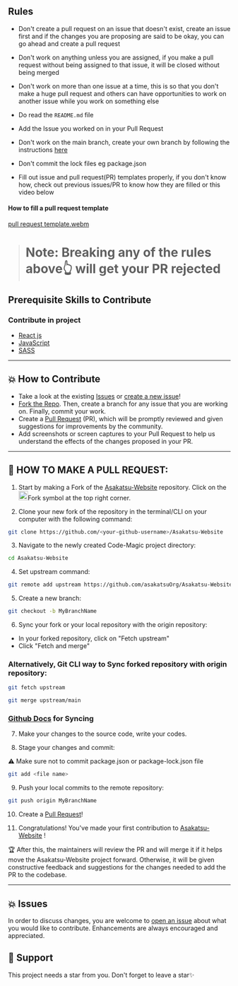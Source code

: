 ## Rules

- Don't create a pull request on an issue that doesn't exist, create an issue first and if the changes you are proposing are said to be okay, you can go ahead and create a pull request

- Don't work on anything unless you are assigned, if you make a pull request without being assigned to that issue, it will be closed without being merged

- Don't work on more than one issue at a time, this is so that you don't make a huge pull request and others can have opportunities to work on another issue while you work on something else

- Do read the `README.md` file

- Add the Issue you worked on in your Pull Request 

- Don't work on the main branch, create your own branch by following the instructions [here](https://github.com/asakatsuOrg/Asakatsu-Website/blob/main/CONTRIBUTING.md#-how-to-make-a-pull-request)

- Don't commit the lock files eg package.json

- Fill out issue and pull request(PR) templates properly, if you don't know how, check out previous issues/PR to know how they are filled or this video below

#### How to fill a pull request template
[pull request template.webm](https://user-images.githubusercontent.com/78784850/195570788-05a6fe61-a9a3-4abe-ae17-936ffd6ea171.webm)

> # Note: Breaking any of the rules above👆 will get your PR rejected

## Prerequisite Skills to Contribute

### Contribute in project

- [React js](https://reactjs.org)
- [JavaScript](https://www.javascript.com)
- [SASS](https://sass-lang.com)

---

## 💥 How to Contribute

- Take a look at the existing [Issues](https://github.com/asakatsuOrg/Asakatsu-Website/issues) or [create a new issue](https://github.com/asakatsuOrg/Asakatsu-Website/issues/new)!
- [Fork the Repo](https://github.com/asakatsuOrg/Asakatsu-Website/fork). Then, create a branch for any issue that you are working on. Finally, commit your work.
- Create a [Pull Request](https://github.com/asakatsuOrg/Asakatsu-Website/compare) (PR), which will be promptly reviewed and given suggestions for improvements by the community.
- Add screenshots or screen captures to your Pull Request to help us understand the effects of the changes proposed in your PR.

---

## 🌟 HOW TO MAKE A PULL REQUEST:

1. Start by making a Fork of the [Asakatsu-Website](https://github.com/asakatsuOrg/Asakatsu-Website/) repository. Click on the <a href="https://github.com/asakatsuOrg/Asakatsu-Website/fork"><img src="https://i.imgur.com/G4z1kEe.png" height="21" width="21"></a>Fork symbol at the top right corner.

2. Clone your new fork of the repository in the terminal/CLI on your computer with the following command:

```bash
git clone https://github.com/<your-github-username>/Asakatsu-Website
```

3. Navigate to the newly created Code-Magic project directory:

```bash
cd Asakatsu-Website
```

4. Set upstream command:

```bash
git remote add upstream https://github.com/asakatsuOrg/Asakatsu-Website.git
```

5. Create a new branch:

```bash
git checkout -b MyBranchName
```

6. Sync your fork or your local repository with the origin repository:

- In your forked repository, click on "Fetch upstream"
- Click "Fetch and merge"

### Alternatively, Git CLI way to Sync forked repository with origin repository:

```bash
git fetch upstream
```

```bash
git merge upstream/main
```

### [Github Docs](https://docs.github.com/en/github/collaborating-with-pull-requests/addressing-merge-conflicts/resolving-a-merge-conflict-on-github) for Syncing

7. Make your changes to the source code, write your codes.

8. Stage your changes and commit:

⚠️ Make sure not to commit package.json or package-lock.json file

```bash
git add <file name>
```

9. Push your local commits to the remote repository:

```bash
git push origin MyBranchName
```

10. Create a [Pull Request](https://help.github.com/en/github/collaborating-with-issues-and-pull-requests/creating-a-pull-request)!

11. Congratulations! You've made your first contribution to [Asakatsu-Website](https://github.com/asakatsuOrg/Asakatsu-Website/graphs/contributors) !

🏆 After this, the maintainers will review the PR and will merge it if it helps move the Asakatsu-Website project forward. Otherwise, it will be given constructive feedback and suggestions for the changes needed to add the PR to the codebase.

<hr>

## 💥 Issues

In order to discuss changes, you are welcome to [open an issue](https://github.com/asakatsuOrg/Asakatsu-Website/new/choose) about what you would like to contribute. Enhancements are always encouraged and appreciated.

## 🙏 Support

This project needs a star️ from you. Don't forget to leave a star✨